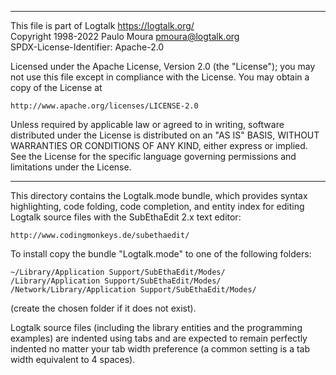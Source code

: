 ________________________________________________________________________

This file is part of Logtalk <https://logtalk.org/>  
Copyright 1998-2022 Paulo Moura <pmoura@logtalk.org>  
SPDX-License-Identifier: Apache-2.0

Licensed under the Apache License, Version 2.0 (the "License");
you may not use this file except in compliance with the License.
You may obtain a copy of the License at

    http://www.apache.org/licenses/LICENSE-2.0

Unless required by applicable law or agreed to in writing, software
distributed under the License is distributed on an "AS IS" BASIS,
WITHOUT WARRANTIES OR CONDITIONS OF ANY KIND, either express or implied.
See the License for the specific language governing permissions and
limitations under the License.
________________________________________________________________________


This directory contains the Logtalk.mode bundle, which provides syntax 
highlighting, code folding, code completion, and entity index for editing
Logtalk source files with the SubEthaEdit 2.x text editor:

	http://www.codingmonkeys.de/subethaedit/

To install copy the bundle "Logtalk.mode" to one of the following 
folders:

	~/Library/Application Support/SubEthaEdit/Modes/
	/Library/Application Support/SubEthaEdit/Modes/
	/Network/Library/Application Support/SubEthaEdit/Modes/

(create the chosen folder if it does not exist).

Logtalk source files (including the library entities and the programming
examples) are indented using tabs and are expected to remain perfectly 
indented no matter your tab width preference (a common setting is a tab
width equivalent to 4 spaces).
